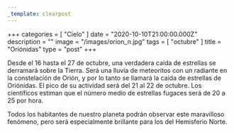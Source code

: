 ```yaml
---
_template: clearpost
---
```



+++
categories = [ "Cielo" ]
date = "2020-10-10T21:00:00.000Z"
description = ""
image = "/images/orion_n.jpg"
tags = [ "octubre" ]
title = "Oriónidas"
type = "post"
+++


Desde el 16 hasta el 27 de octubre, una verdadera caída de estrellas se derramará sobre la Tierra. Será una lluvia de meteoritos con un radiante en la constelación de Orión, y por lo tanto se llamará la caída de estrellas de Oriónidas. El pico de su actividad será del 21 al 22 de octubre. Los científicos estiman que el número medio de estrellas fugaces será de 20 a 25 por hora.  
  
Todos los habitantes de nuestro planeta podrán observar este maravilloso fenómeno, pero será especialmente brillante para los del Hemisferio Norte.
